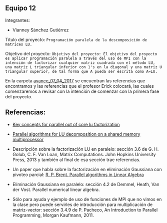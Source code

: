 ## Equipo 12

Integrantes:

* Vianney Sánchez Gutiérrez

Título del proyecto: `Programación paralela de la descomposición de matrices LU.`

Objetivo del proyecto: `Objetivo del proyecto: El objetivo del proyecto es aplicar programación paralela a través del uso de MPI con la intención de factorizar cualquier matriz cuadrada con el método LU, una matriz L triangular inferior con 1's en la diagonal y una matriz U triangular superior, de tal forma que A pueda ser escrita como A=LU.`

En la carpeta [avance_07_04_2017](avance_07_04_2017) se encuentran las referencias que encontramos y las referencias que 
el profesor Erick colocará, las cuales comenzaremos a revisar con la intención de comenzar con la primera fase del proyecto.

## Referencias:

* [Key concepts for parallel out of core lu factorization](http://www.netlib.org/utk/people/JackDongarra/PAPERS/082_1997_key-concepts-for-parallel-out-of-core-lu-factorization.pdf)

* [Parallel algorithms for LU decomposition on a shared memory multiprocessor](https://www.researchgate.net/publication/220560498_Parallel_algorithms_for_LU_decomposition_on_a_shared_memory_multiprocessor)

* Descripción sobre la factorización LU en paralelo: sección 3.6 de G. H. Golub, C. F. Van Loan, Matrix Computations. John Hopkins University Press, 2013 y también al final de esa sección trae referencias.

* Un paper que habla sobre la factorización en eliminación Gaussiana con pivoteo parcial: [R. P. Brent. Parallel algorithms in Linear Algebra](http://citeseerx.ist.psu.edu/viewdoc/download?doi=10.1.1.56.3732&rep=rep1&type=pdf) 

* Eliminación Gaussiana en paralelo: sección 4.2 de Demmel, Heath, Van der Vost. Parallel numerical linear algebra.

* Sólo para ayuda y ejemplo de uso de funciones de MPI que no vimos en la clase pero puede servirles de introducción para multiplicación de matriz-vector: sección 3.4.9 de P. Pacheco, An Introduction to Parallel Programming, Morgan Kaufmann, 2011.
